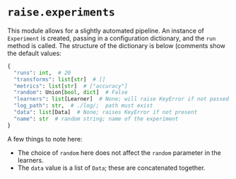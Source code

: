 # `raise.experiments`

This module allows for a slightly automated pipeline. An instance of `Experiment` is created, passing in a configuration dictionary, and the `run` method is called. The structure of the dictionary is below (comments show the default values:

```python
{
  "runs": int,  # 20
  "transforms": list[str]  # []
  "metrics": list[str]  # ["accuracy"]
  "random": Union[bool, dict]  # False
  "learners": list[Learner]  # None; will raise KeyError if not passed
  "log_path": str,  # ./log/;  path must exist
  "data": list[Data]  # None; raises KeyError if not present
  "name": str  # random string; name of the experiment
}
```

A few things to note here:

* The choice of `random` here does not affect the `random` parameter in the learners.
* The `data` value is a list of `Data`; these are concatenated together.

